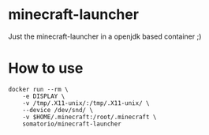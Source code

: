 # minecraft-launcher
Just the minecraft-launcher in a openjdk based container ;)

# How to use
```
docker run --rm \
	-e DISPLAY \
	-v /tmp/.X11-unix/:/tmp/.X11-unix/ \
	--device /dev/snd/ \
	-v $HOME/.minecraft:/root/.minecraft \
	somatorio/minecraft-launcher
```
